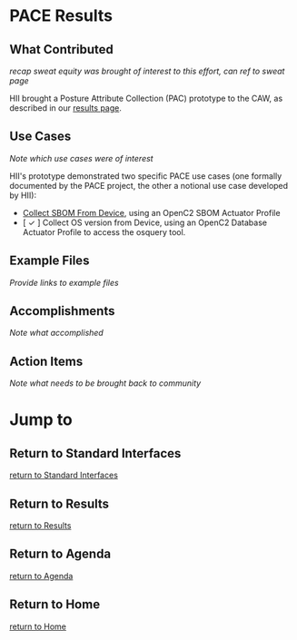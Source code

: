 # PACE Results

## What Contributed
*recap sweat equity was brought of interest to this effort,
can ref to sweat page*

HII brought a Posture Attribute Collection (PAC) prototype to the CAW, as described in our [results page](../../Orgs/HII/README.md).

## Use Cases
*Note which use cases were of interest*

HII's prototype demonstrated two specific PACE use cases (one formally documented by the PACE project, the other a notional use case developed by HII):

 - [Collect SBOM From
   Device](https://github.com/opencybersecurityalliance/PACE/blob/main/docs/UseCases/collect_sbom_from_device.md), using an OpenC2 SBOM Actuator Profile
 - [ ✓ ] Collect OS version from Device, using an OpenC2 Database Actuator Profile to access the osquery tool.

## Example Files
*Provide links to example files*

## Accomplishments
*Note what accomplished*

## Action Items
*Note what needs to be brought back to community*


# Jump to
## Return to Standard Interfaces
[return to Standard Interfaces](../../StandardInterface)

## Return to Results
[return to Results](../../../Results)

## Return to Agenda
[return to Agenda](../../../Agenda)

## Return to Home
[return to Home](../../../index.md)
